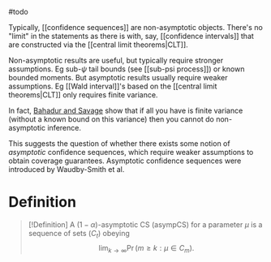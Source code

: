 #todo 

Typically, [[confidence sequences]] are non-asymptotic objects. There's no "limit" in the statements as there is with, say, [[confidence intervals]] that are constructed via the [[central limit theorems|CLT]]. 

Non-asymptotic results are useful, but typically require stronger assumptions. Eg sub-$\psi$ tail bounds (see [[sub-psi process]]) or known bounded moments. But asymptotic results usually require weaker assumptions. Eg [[Wald interval]]'s based on the [[central limit theorems|CLT]] only requires finite variance. 

In fact, [Bahadur and Savage](https://projecteuclid.org/journals/annals-of-mathematical-statistics/volume-27/issue-4/The-Nonexistence-of-Certain-Statistical-Procedures-in-Nonparametric-Problems/10.1214/aoms/1177728077.full) show that if all you have is finite variance (without a known bound on this variance) then you cannot do non-asymptotic inference. 

This suggests the question of whether there exists some notion of _asymptotic_ confidence sequences, which require weaker assumptions to obtain coverage guarantees. Asymptotic confidence sequences were introduced by Waudby-Smith et al. 

# Definition

> [!Definition]
> A $(1-\alpha$)-asymptotic CS (asympCS) for a parameter $\mu$ is a sequence of sets $(C_t)$ obeying $$
\lim_{k\to\infty} \Pr(m\geq k: \mu \in C_m).
$$



